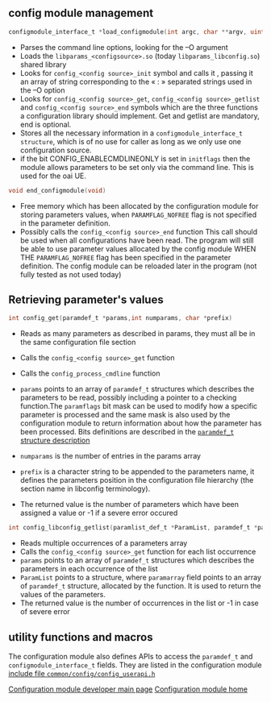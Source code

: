 ## config module management

```c
configmodule_interface_t *load_configmodule(int argc, char **argv, uint32_t initflags)
```
* Parses the command line options, looking for the –O argument
* Loads the `libparams_<configsource>.so` (today `libparams_libconfig.so`)  shared library
* Looks for `config_<config source>_init` symbol and calls it , passing it an array of string corresponding to the « : » separated strings used in the –O option
* Looks for `config_<config source>_get`, `config_<config source>_getlist` and  `config_<config source>_end` symbols which are the three functions a configuration library should implement. Get and getlist are mandatory, end is optional.
* Stores all the necessary information in a `configmodule_interface_t structure`, which is of no use for caller as long as we only use one configuration source.
*  if the bit CONFIG_ENABLECMDLINEONLY is set in `initflags` then the module allows parameters to be set only via the command line. This is used for the oai UE.

```c
void end_configmodule(void)
```
* Free memory which has been allocated by the configuration module for storing parameters values, when `PARAMFLAG_NOFREE` flag is not specified in the parameter definition.
* Possibly calls the `config_<config source>_end` function
This call should be used when all configurations have been read. The program will still be able to use parameter values allocated by the config module WHEN THE `PARAMFLAG_NOFREE` flag has been specified in the parameter definition. The config module can be reloaded later in the program (not fully tested as not used today)

## Retrieving parameter's values

```c
int config_get(paramdef_t *params,int numparams, char *prefix)
```
* Reads as many parameters as described in params, they must all be in the same configuration file section
* Calls the `config_<config source>_get` function
* Calls the `config_process_cmdline` function
* `params` points to an array of `paramdef_t` structures which describes the parameters to be read, possibly including a pointer to a checking function.The `paramflags` bit mask can be used to modify how a specific parameter is processed and the same mask is also used by the configuration module to return information about how the parameter has been processed. Bits definitions are described in the [`paramdef_t` structure description](./struct.md)


* `numparams` is the number of entries in the params array
* `prefix` is a character string to be appended to the parameters name, it defines the parameters position in the configuration file hierarchy (the section name in libconfig terminology).
* The returned value is the number of parameters which have been assigned a value or -1 if a severe error occured

```c
int config_libconfig_getlist(paramlist_def_t *ParamList, paramdef_t *params, int numparams, char *prefix)
```
* Reads multiple occurrences of a parameters array
* Calls the `config_<config source>_get` function for each list occurrence
* `params` points to an array of `paramdef_t` structures which describes the parameters in each occurrence of the list
* `ParamList`  points to a structure, where `paramarray` field points to an array of `paramdef_t` structure, allocated by the function. It is used to return the values of the parameters.
* The returned value is the number of occurrences in the list or -1 in case of severe error

## utility functions and macros

The configuration module also defines APIs to access the  `paramdef_t` and `configmodule_interface_t` fields. They are listed in the configuration module [include file `common/config/config_userapi.h`](https://gitlab.eurecom.fr/oai/openairinterface5g/blob/develop/common/config/config_userapi.h)

[Configuration module developer main page](../../config/devusage.md)
[Configuration module home](../../config.md)
